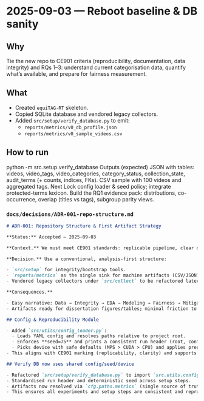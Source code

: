 # 2025-09-03 — Reboot baseline & DB sanity

## Why

Tie the new repo to CE901 criteria (reproducibility, documentation, data integrity) and RQs 1–3: understand current categorisation data, quantify what’s available, and prepare for fairness measurement.

## What

- Created `equiTAG-RT` skeleton.
- Copied SQLite database and vendored legacy collectors.
- Added `src/setup/verify_database.py` to emit:
  - `reports/metrics/v0_db_profile.json`
  - `reports/metrics/v0_sample_videos.csv`

## How to run

python -m src.setup.verify_database
Outputs (expected)
JSON with tables: videos, video_tags, video_categories, category_status, collection_state, audit_terms (+ counts, indices, FKs).
CSV sample with 100 videos and aggregated tags.
Next
Lock config loader & seed policy; integrate protected-terms lexicon.
Build the RQ1 evidence pack: distributions, co-occurrence, overlap (titles vs tags), subgroup parity views.

### `docs/decisions/ADR-001-repo-structure.md`

```markdown
# ADR-001: Repository Structure & First Artifact Strategy

**Status:** Accepted — 2025-09-03

**Context.** We must meet CE901 standards: replicable pipeline, clear docs, fair ML evaluation. Baseline proof of data integrity is required before modeling.

**Decision.** Use a conventional, analysis-first structure:

- `src/setup` for integrity/bootstrap tools.
- `reports/metrics` as the single sink for machine artifacts (CSV/JSON).
- Vendored legacy collectors under `src/collect` to be refactored later.

**Consequences.**

- Easy narrative: Data → Integrity → EDA → Modeling → Fairness → Mitigation.
- Artifacts ready for dissertation figures/tables; minimal friction to proceed.

## Config & Reproducibility Module

- Added `src/utils/config_loader.py`:
  - Loads YAML config and resolves paths relative to project root.
  - Enforces **seed=75** and prints a consistent run header (root, config, DB, seed, device).
  - Picks device with safe defaults (MPS > CUDA > CPU) and applies precision settings.
- This aligns with CE901 marking (replicability, clarity) and supports RQs 2–4 by ensuring all modeling runs are traceable and comparable.

## Verify DB now uses shared config/seed/device

- Refactored `src/setup/verify_database.py` to import `src.utils.config_loader`.
- Standardised run header and deterministic seed across setup steps.
- Artifacts now resolved via `cfg.paths.metrics` (single source of truth).
- This ensures all experiments and setup steps are consistent and reproducible, as required by CE901 and the dissertation RQs.
```
